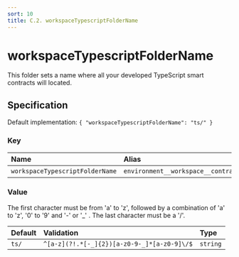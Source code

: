 ```yaml
---
sort: 10
title: C.2. workspaceTypescriptFolderName
---
```


# workspaceTypescriptFolderName

This folder sets a name where all your developed TypeScript smart contracts will located.


## Specification

Default implementation: ```{ "workspaceTypescriptFolderName": "ts/" }```

### Key

| **Name** | **Alias** | **Category** |  
|:--|:--|:--|
| ```workspaceTypescriptFolderName``` | ```environment__workspace__contracts__ts__folder``` | [Workspace](../options/#workspace) |

### Value

The first character must be from 'a' to 'z', followed by a combination of 'a' to 'z', '0' to '9' and '-' or '_' . The last character must be a '/'.

| **Default** | **Validation** | **Type** |
|:--|:--|:--|
| ```ts/``` | ```^[a-z](?!.*[-_]{2})[a-z0-9-_]*[a-z0-9]\/$``` | ```string``` |


